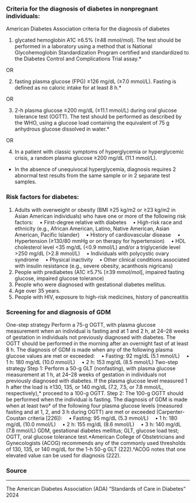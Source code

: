 ### Criteria for the diagnosis of diabetes in nonpregnant individuals: 

American Diabetes Association criteria for the diagnosis of diabetes
1. glycated hemoglobin A1C ≥6.5% (≥48 mmol/mol). The test should be performed in a laboratory using a method that is National Glycohemoglobin Standardization Program certified and standardized to the Diabetes Control and Complications Trial assay.* 

OR

2. fasting plasma glucose (FPG) ≥126 mg/dL (≥7.0 mmol/L). Fasting is defined as no caloric intake for at least 8 h.* 

OR

3. 2-h plasma glucose ≥200 mg/dL (≥11.1 mmol/L) during oral glucose tolerance test (OGTT). The test should be performed as described by the WHO, using a glucose load containing the equivalent of 75 g anhydrous glucose dissolved in water.* 

OR

4. In a patient with classic symptoms of hyperglycemia or hyperglycemic crisis, a random plasma glucose ≥200 mg/dL (11.1 mmol/L).

* In the absence of unequivocal hyperglycemia, diagnosis requires 2 abnormal test results from the same sample or in 2 separate test samples.


### Risk factors for diabetes: 
1. Adults with overweight or obesity (BMI ≥25 kg/m2 or ≥23 kg/m2 in Asian American individuals) who have one or more of the following risk factors: 
 • First-degree relative with diabetes 
 • High-risk race and ethnicity (e.g., African American, Latino, Native American, Asian American, Pacific Islander) 
 • History of cardiovascular disease 
 • Hypertension (≥130/80 mmHg or on therapy for hypertension) 
 • HDL cholesterol level <35 mg/dL (<0.9 mmol/L) and/or a triglyceride level >250 mg/dL (>2.8 mmol/L) 
 • Individuals with polycystic ovary syndrome 
 • Physical inactivity 
 • Other clinical conditions associated with insulin resistance (e.g., severe obesity, acanthosis nigricans) 
2. People with prediabetes (A1C ≥5.7% [≥39 mmol/mol], impaired fasting glucose, impaired glucose tolerance)
3. People who were diagnosed with gestational diabetes mellitus.
4. Age over 35 years. 
6. People with HIV, exposure to high-risk medicines, history of pancreatitis 


### Screening for and diagnosis of GDM

One-step strategy 
Perform a 75-g OGTT, with plasma glucose measurement when an individual is fasting and at 1 and 2 h, at 24–28 weeks of gestation in individuals not previously diagnosed with diabetes. 
The OGTT should be performed in the morning after an overnight fast of at least 8 h. 
The diagnosis of GDM is made when any of the following plasma glucose values are met or exceeded: 
 • Fasting: 92 mg/dL (5.1 mmol/L) 
 • 1 h: 180 mg/dL (10.0 mmol/L) 
 • 2 h: 153 mg/dL (8.5 mmol/L) 
Two-step strategy 
Step 1: Perform a 50-g GLT (nonfasting), with plasma glucose measurement at 1 h, at 24–28 weeks of gestation in individuals not previously diagnosed with diabetes. 
If the plasma glucose level measured 1 h after the load is ≥130, 135, or 140 mg/dL (7.2, 7.5, or 7.8 mmol/L, respectively),* proceed to a 100-g OGTT. 
Step 2: The 100-g OGTT should be performed when the individual is fasting. 
The diagnosis of GDM is made when at least two† of the following four plasma glucose levels (measured fasting and at 1, 2, and 3 h during OGTT) are met or exceeded (Carpenter-Coustan criteria [226]): 
 • Fasting: 95 mg/dL (5.3 mmol/L) 
 • 1 h: 180 mg/dL (10.0 mmol/L) 
 • 2 h: 155 mg/dL (8.6 mmol/L) 
 • 3 h: 140 mg/dL (7.8 mmol/L) 
GDM, gestational diabetes mellitus; GLT, glucose load test; OGTT, oral glucose tolerance test.*American College of Obstetricians and Gynecologists (ACOG) recommends any of the commonly used thresholds of 130, 135, or 140 mg/dL for the 1-h 50-g GLT (222).†ACOG notes that one elevated value can be used for diagnosis (222).

### Source
------
The American Diabetes Association (ADA) “Standards of Care in Diabetes” 2024

